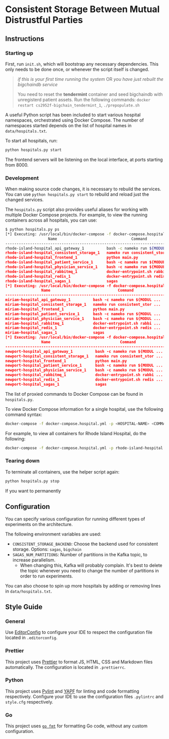 # Consistent Storage Between Mutual Distrustful Parties

## Instructions

### Starting up

First, run `init.sh`, which will bootstrap any necessary dependencies. This only needs to be done once, or whenever the script itself is changed.

>_if this is your first time running the system_ OR _you have just rebuilt the bigchaindb service_ 
>
>You need to reset the __tendermint__ container and seed bigchaindb with unregisterd patient assets. Run the following commands: `docker restart cs2952f-bigchain_tendermint_1`, `./prepopulate.sh`

A useful Python script has been included to start various hospital namespaces, orchestrated using Docker Compose. The number of namespaces started depends on the list of hospital names in `data/hospitals.txt`.

To start all hospitals, run:

```sh
python hospitals.py start
```

The frontend servers will be listening on the local interface, at ports starting from 8000.

### Development

When making source code changes, it is necessary to rebuild the services. You can use `python hospitals.py start` to rebuild and reload just the changed services.

The `hospitals.py` script also provides useful aliases for working with multiple Docker Compose projects. For example, to view the running containers across all hospitals, you can use:

```sh
$ python hospitals.py ps
[*] Executing: /usr/local/bin/docker-compose -f docker-compose.hospital.yml -p rhode-island-hospital ps
                   Name                                 Command                  State                        Ports
------------------------------------------------------------------------------------------------------------------------------------
rhode-island-hospital_api_gateway_1          bash -c nameko run ${MODUL ...   Up (healthy)   127.0.0.1:8100->80/tcp
rhode-island-hospital_consistent_storage_1   nameko run consistent_stor ...   Up
rhode-island-hospital_frontend_1             python main.py                   Up             127.0.0.1:8000->80/tcp
rhode-island-hospital_patient_service_1      bash -c nameko run ${MODUL ...   Up
rhode-island-hospital_physician_service_1    bash -c nameko run ${MODUL ...   Up
rhode-island-hospital_rabbitmq_1             docker-entrypoint.sh rabbi ...   Up             25672/tcp, 4369/tcp, 5671/tcp, 5672/tcp
rhode-island-hospital_redis_1                docker-entrypoint.sh redis ...   Up             6379/tcp
rhode-island-hospital_sagas_1                sagas                            Up             8080/tcp
[*] Executing: /usr/local/bin/docker-compose -f docker-compose.hospital.yml -p miriam-hospital ps
                Name                              Command                  State                        Ports
------------------------------------------------------------------------------------------------------------------------------
miriam-hospital_api_gateway_1          bash -c nameko run ${MODUL ...   Up (healthy)   127.0.0.1:8101->80/tcp
miriam-hospital_consistent_storage_1   nameko run consistent_stor ...   Up
miriam-hospital_frontend_1             python main.py                   Up             127.0.0.1:8001->80/tcp
miriam-hospital_patient_service_1      bash -c nameko run ${MODUL ...   Up
miriam-hospital_physician_service_1    bash -c nameko run ${MODUL ...   Up
miriam-hospital_rabbitmq_1             docker-entrypoint.sh rabbi ...   Up             25672/tcp, 4369/tcp, 5671/tcp, 5672/tcp
miriam-hospital_redis_1                docker-entrypoint.sh redis ...   Up             6379/tcp
miriam-hospital_sagas_1                sagas                            Up             8080/tcp
[*] Executing: /usr/local/bin/docker-compose -f docker-compose.hospital.yml -p newport-hospital ps
                Name                               Command                  State                        Ports
-------------------------------------------------------------------------------------------------------------------------------
newport-hospital_api_gateway_1          bash -c nameko run ${MODUL ...   Up (healthy)   127.0.0.1:8102->80/tcp
newport-hospital_consistent_storage_1   nameko run consistent_stor ...   Up
newport-hospital_frontend_1             python main.py                   Up             127.0.0.1:8002->80/tcp
newport-hospital_patient_service_1      bash -c nameko run ${MODUL ...   Up
newport-hospital_physician_service_1    bash -c nameko run ${MODUL ...   Up
newport-hospital_rabbitmq_1             docker-entrypoint.sh rabbi ...   Up             25672/tcp, 4369/tcp, 5671/tcp, 5672/tcp
newport-hospital_redis_1                docker-entrypoint.sh redis ...   Up             6379/tcp
newport-hospital_sagas_1                sagas                            Up             8080/tcp
```

The list of proxied commands to Docker Compose can be found in `hospitals.py`.

To view Docker Compose information for a single hospital, use the following command syntax:

```sh
docker-compose -f docker-compose.hospital.yml -p <HOSPITAL-NAME> <COMMAND>
```

For example, to view all containers for Rhode Island Hospital, do the following:

```sh
docker-compose -f docker-compose.hospital.yml -p rhode-island-hospital ps
```

### Tearing down

To terminate all containers, use the helper script again:

```sh
python hospitals.py stop
```

If you want to permanently

## Configuration

You can specify various configuration for running different types of experiments on the architecture.

The following environment variables are used:

- `CONSISTENT_STORAGE_BACKEND`: Choose the backend used for consistent storage. Options: `sagas`, `bigchain`
- `SAGAS_NUM_PARTITIONS`: Number of partitions in the Kafka topic, to increase parallelism.
  - When changing this, Kafka will probably complain. It's best to delete the topic whenever you need to change the number of partitions in order to run experiments.

You can also choose to spin up more hospitals by adding or removing lines in `data/hospitals.txt`.

## Style Guide

### General

Use [EditorConfig](https://editorconfig.org/) to configure your IDE to respect the configuration file located in `.editorconfig`.

### Prettier

This project uses [Prettier](https://prettier.io/) to format JS, HTML, CSS and Markdown files automatically. The configuration is located in `.prettierrc`.

### Python

This project uses [Pylint](https://www.pylint.org/) and [YAPF](https://github.com/google/yapf) for linting and code formatting respectively. Configure your IDE to use the configuration files `.pylintrc` and `style.cfg` respectively.

### Go

This project uses [`go fmt`](https://golang.org/pkg/fmt/) for formatting Go code, without any custom configuration.
